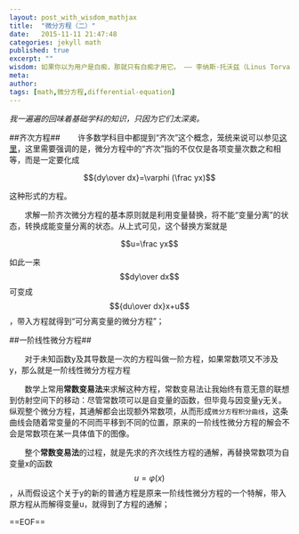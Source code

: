 ---layout: post_with_wisdom_mathjaxtitle:  "微分方程（二）"date:   2015-11-11 21:47:48categories: jekyll mathpublished: trueexcerpt: ""wisdom: 如果你以为用户是白痴，那就只有白痴才用它。 —— 李纳斯·托沃兹（Linus Torvalds），LINUX之父meta: author: tags: [math,微分方程,differential-equation]---*我一遍遍的回味着基础学科的知识，只因为它们太深奥。*##齐次方程##&#160; &#160; &#160; &#160;许多数学科目中都提到“齐次”这个概念，笼统来说可以参见[这里][qicifangchen_baidu]，这里需要强调的是，微分方程中的“齐次”指的不仅仅是各项变量次数之和相等，而是一定要化成$${dy\over dx}=\varphi (\frac yx)$$这种形式的方程。&#160; &#160; &#160; &#160;求解一阶齐次微分方程的基本原则就是利用变量替换，将不能“变量分离”的状态，转换成能变量分离的状态。从上式可见，这个替换方案就是$$u=\frac yx$$如此一来$$dy\over dx$$可变成$${du\over dx}x+u$$，带入方程就得到“可分离变量的微分方程”；##一阶线性微分方程##&#160; &#160; &#160; &#160;对于未知函数y及其导数是一次的方程叫做一阶方程，如果常数项又不涉及y，那么就是一阶线性微分方程方程&#160; &#160; &#160; &#160;数学上常用**常数变易法**来求解这种方程，常数变易法让我始终有意无意的联想到仿射空间下的移动：尽管常数项可以是自变量的函数，但毕竟与因变量y无关。纵观整个微分方程，其通解都会出现额外常数项，从而形成`微分方程积分曲线`，这条曲线会随着常变量的不同而平移到不同的位置，原来的一阶线性微分方程的解会不会是常数项在某一具体值下的图像。&#160; &#160; &#160; &#160;整个**常数变易法**的过程，就是先求的齐次线性方程的通解，再替换常数项为自变量x的函数$$u=\varphi(x)$$，从而假设这个关于y的新的普通方程是原来一阶线性微分方程的一个特解，带入原方程从而解得变量u，就得到了方程的通解；[qicifangchen_baidu]:http://baike.baidu.com/link?url=XI8RIoMTxQa7NY8MYqHNJhLU7fpd8yDVvS1f8bGWQAQ2cZ1vOmDmq3HuvoxfbvBHfqxLRSTmuu0GbPMdmlz7na==EOF==